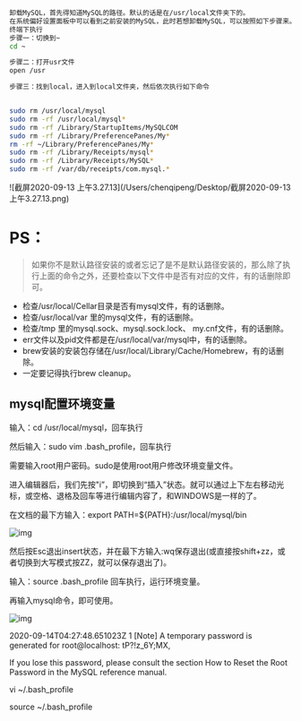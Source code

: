 ```bash
卸载MySQL，首先得知道MySQL的路径。默认的话是在/usr/local文件夹下的。
在系统偏好设置面板中可以看到之前安装的MySQL，此时若想卸载MySQL，可以按照如下步骤来。【之前安装的时候采用的是默认路径的安装，所以符合下面的卸载步骤】
终端下执行
步骤一：切换到~
cd ~

步骤二：打开usr文件
open /usr

步骤三：找到local，进入到local文件夹，然后依次执行如下命令


sudo rm /usr/local/mysql
sudo rm -rf /usr/local/mysql*
sudo rm -rf /Library/StartupItems/MySQLCOM
sudo rm -rf /Library/PreferencePanes/My*
rm -rf ~/Library/PreferencePanes/My*
sudo rm -rf /Library/Receipts/mysql*
sudo rm -rf /Library/Receipts/MySQL*
sudo rm -rf /var/db/receipts/com.mysql.*
```

![截屏2020-09-13 上午3.27.13](/Users/chenqipeng/Desktop/截屏2020-09-13 上午3.27.13.png)

# PS：

> 如果你不是默认路径安装的或者忘记了是不是默认路径安装的，那么除了执行上面的命令之外，还要检查以下文件中是否有对应的文件，有的话删除即可。

- 检查/usr/local/Cellar目录是否有mysql文件，有的话删除。
- 检查/usr/local/var 里的mysql文件，有的话删除。
- 检查/tmp 里的mysql.sock、mysql.sock.lock、 my.cnf文件，有的话删除。
- err文件以及pid文件都是在/usr/local/var/mysql中，有的话删除。
- brew安装的安装包存储在/usr/local/Library/Cache/Homebrew，有的话删除。
- 一定要记得执行brew cleanup。





## mysql配置环境变量



输入：cd /usr/local/mysql，回车执行

然后输入：sudo vim .bash_profile，回车执行

需要输入root用户密码。sudo是使用root用户修改环境变量文件。

进入编辑器后，我们先按"i”，即切换到“插入”状态。就可以通过上下左右移动光标，或空格、退格及回车等进行编辑内容了，和WINDOWS是一样的了。

在文档的最下方输入：export PATH=${PATH}:/usr/local/mysql/bin

![img](https://img-blog.csdn.net/20180610010928391?watermark/2/text/aHR0cHM6Ly9ibG9nLmNzZG4ubmV0L3FxXzM2MDA0NTIx/font/5a6L5L2T/fontsize/400/fill/I0JBQkFCMA==/dissolve/70)

然后按Esc退出insert状态，并在最下方输入:wq保存退出(或直接按shift+zz，或者切换到大写模式按ZZ，就可以保存退出了)。

输入：source .bash_profile 回车执行，运行环境变量。

再输入mysql命令，即可使用。

![img](https://img-blog.csdn.net/20180610012209831?watermark/2/text/aHR0cHM6Ly9ibG9nLmNzZG4ubmV0L3FxXzM2MDA0NTIx/font/5a6L5L2T/fontsize/400/fill/I0JBQkFCMA==/dissolve/70)





2020-09-14T04:27:48.651023Z 1 [Note] A temporary password is generated for root@localhost: tP?!z_6Y;MX,

If you lose this password, please consult the section How to Reset the Root Password in the MySQL reference manual.





vi ~/.bash_profile

source ~/.bash_profile